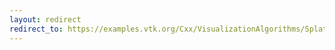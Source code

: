 ```yaml
---
layout: redirect
redirect_to: https://examples.vtk.org/Cxx/VisualizationAlgorithms/SplatFace/
---
```

